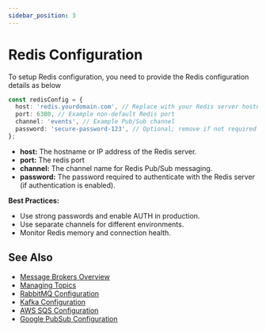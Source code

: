 ```yaml
---
sidebar_position: 3
---
```


# Redis Configuration

To setup Redis configuration, you need to provide the Redis configuration details as below

``` typescript
const redisConfig = {
  host: 'redis.yourdomain.com', // Replace with your Redis server hostname or IP
  port: 6380, // Example non-default Redis port
  channel: 'events', // Example Pub/Sub channel
  password: 'secure-password-123', // Optional; remove if not required
};
```

- **host:** The hostname or IP address of the Redis server.
- **port:** The redis port
- **channel:** The channel name for Redis Pub/Sub messaging.
- **password:** The password required to authenticate with the Redis server (if authentication is enabled).

**Best Practices:**
- Use strong passwords and enable AUTH in production.
- Use separate channels for different environments.
- Monitor Redis memory and connection health.

## See Also
- [Message Brokers Overview](../message-brokers.md)
- [Managing Topics](../managing-topics.md)
- [RabbitMQ Configuration](./rabbit-mq.md)
- [Kafka Configuration](./kafka.md)
- [AWS SQS Configuration](./aws-sqs.md)
- [Google PubSub Configuration](./google-pubsub.md)
